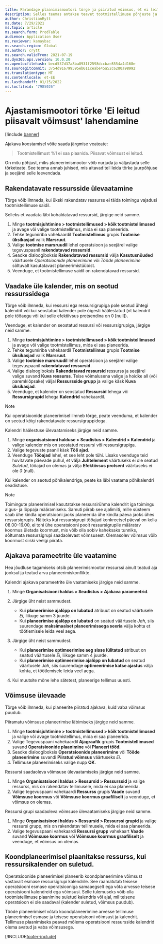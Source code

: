 ```yaml
---
title: Parandage plaanimismootori tõrge ja piiratud võimsus, et ei leitud piisavalt võimsust
description: Selles teemas antakse teavet tootmistellimuse põhjuste ja käskude %1 kohta, mida ei saa planeerida. Ajastamismootori tõrge ei leitud' pole piisav.
author: ChristianRytt
ms.date: 7/29/2021
ms.topic: article
ms.search.form: ProdTable
audience: Application User
ms.reviewer: kamaybac
ms.search.region: Global
ms.author: crytt
ms.search.validFrom: 2021-07-19
ms.dyn365.ops.version: 10.0.20
ms.openlocfilehash: becd537d37a8ba8931f2598dccbae8554a4d168e
ms.sourcegitcommit: 3754d916799595eb611ceabe45a52c6280a98992
ms.translationtype: MT
ms.contentlocale: et-EE
ms.lasthandoff: 01/15/2022
ms.locfileid: "7985026"
---
```

# <a name="fix-the-not-enough-capacity-could-be-found-scheduling-engine-error"></a>Ajastamismootori tõrke 'Ei leitud piisavalt võimsust' lahendamine

[!include [banner](../includes/banner.md)]

Ajakava koostamisel võite saada järgmise veateate:

> Tootmistellimust %1 ei saa plaanida. Piisavat võimsust ei leitud.

On mitu põhjust, miks planeerimismootor võib nurjuda ja väljastada selle tõrketeate. See teema annab juhised, mis aitavad teil leida tõrke juurpõhjuse ja seejärel selle leevendada.

## <a name="review-the-applicable-resources"></a>Rakendatavate ressursside ülevaatamine

Tõrge võib ilmneda, kui ükski rakendatav ressurss ei täida toimingu vajadusi tootmistellimuse saidil.

Selleks et vaadata läbi kohaldatavad ressursid, järgige neid samme.

1. Minge **tootmisjuhtimine \> tootmistellimused \> kõik tootmistellimused** ja avage või valige tootmistellimus, mida ei saa planeerida.
1. Tehke tegumiriba vahekaardil **Tootmistellimus** grupis **Tootmise üksikasjad** valik **Marsruut**.
1. Valige **tootmise marsruudil** lehel operatsioon ja seejärel valige tegevuspaanil **rakendatavad ressursid**.
1. Seadke dialoogiboksis **Rakendatavad ressursid** välja **Kasutusnõuded** väärtusele *Operatsioonide planeerimine* või *Tööde planeerimine* sõltuvalt kasutatavast planeerimistüübist.
1. Veenduge, et tootmistellimuse saidil on rakendatavad ressursid.

## <a name="review-the-calendars-that-are-associated-with-resources"></a>Vaadake üle kalender, mis on seotud ressurssidega

Tõrge võib ilmneda, kui ressursi ega ressursigrupiga pole seotud ühtegi kalendrit või kui seostatud kalender pole õigesti häälestatud (nt kalendril pole tööaegu või kui selle efektiivsus protsendina on 0 \[null\]).

Veenduge, et kalender on seostatud ressursi või ressursigrupiga, järgige neid samme.

1. Minge **tootmisjuhtimine \> tootmistellimused \> kõik tootmistellimused** ja avage või valige tootmistellimus, mida ei saa planeerida.
1. Tehke tegumiriba vahekaardil **Tootmistellimus** grupis **Tootmise üksikasjad** valik **Marsruut**.
1. Valige **tootmise marsruudil** lehel operatsioon ja seejärel valige tegevuspaanil **rakendatavad ressursid**.
1. Valige dialoogiboksis **Rakendatavad ressursid** ressurss ja seejärel valige suvand **Kuva ressurss**. Teise võimalusena valige ja hoidke all (või paremklõpsake) väljal **Ressursside grupp** ja valige käsk **Kuva üksikasjad**.
1. Veenduge, et kalender on seostatud **Ressursid** lehega või **Ressursigrupid** lehega **Kalendrid** vahekaardil.

> [!NOTE]
> Kui operatsioonide planeerimisel ilmneb tõrge, peate veenduma, et kalender on seotud kõigi rakendatavate ressursigruppidega.

Kalendri häälestuse ülevaatamiseks järgige neid samme.

1. Minge **organisatsiooni halduse \> Seadistus \> Kalendrid \> Kalendrid** ja valige kalender mis on seostatud ressursi või ressursigrupiga.
1. Valige tegevuste paanil käsk **Töö ajad**.
1. Veenduge **Tööajad** lehel, et see leht pole tühi. Lisaks veenduge teid huvitavate päevade puhul, et välja **Juhtelement** väärtuseks ei ole seatud *Suletud*, tööajad on olemas ja välja **Efektiivsus protsent** väärtuseks ei ole *0* (null).

Kui kalender on seotud põhikalendriga, peate ka läbi vaatama põhikalendri seadistuse.

> [!NOTE]
> Toimingute planeerimisel kasutatakse ressursirühma kalendrit iga toimingu algus- ja lõppaja määramiseks. Samuti piirab see ajalimiiti, mille süsteem saab ühe kindla operatsiooni jaoks planeerida ühe kindla päeva jaoks ühes ressursigrupis. Näiteks kui ressursigrupi tööajad konkreetsel päeval on kella 08.00–16.00, ei tohi ühe operatsiooni poolt ressursigrupile määratav koormus ületada koormust, mis võib olla sobiv kaheksaks tunniks, sõltumata ressursigrupi saadaolevast võimsusest. Olemasolev võimsus võib koormust siiski veelgi piirata.

## <a name="review-the-scheduling-parameters"></a>Ajakava parameetrite üle vaatamine

Hea jõudluse tagamiseks otsib planeerimismootor ressurssi ainult teatud aja jooksul ja teatud arvu planeerimiskonflikte.

Kalendri ajakava parameetrite üle vaatamiseks järgige neid samme.

1. Minge **Organisatsiooni haldus \> Seadistus \> Ajakava parameetrid**.
1. Järgige üht neist sammudest.

    - Kui **planeerimise ajalõpp on lubatud** atribuut on seatud väärtusele *Ei*, liikuge samm 3 juurde.
    - Kui **planeerimise ajalõpp on lubatud** on seatud väärtusele *Jah*, siis suurendage **maksimaalset planeerimisaega seeria** välja kohta et töötlemisele leida veel aega.

1. Järgige üht neist sammudest.

    - Kui **planeerimise optimeerimise aeg sisse lülitatud** atribuut on seatud väärtusele *Ei*, liikuge samm 4 juurde.
    - Kui **planeerimise optimeerimise ajalõpp on lubatud** on seatud väärtusele *Jah*, siis suurendage **optimeerimise katse ajastus** välja kohta, et töötlemisele leida veel aega.

1. Kui muutsite mõne lehe sätetest, planeerige tellimus uuesti.

## <a name="review-capacity"></a>Võimsuse ülevaade

Tõrge võib ilmneda, kui planeerite piiratud ajakava, kuid vaba võimsus puudub.

Piiramatu võimsuse planeerimise läbimiseks järgige neid samme.

1. Minge **tootmisjuhtimine \> tootmistellimused \> kõik tootmistellimused** ja valige või avage tootmistellimus, mida ei saa planeerida.
1. Valige Tegevuspaani vahekaardil **Ajagraafik** grupis **Tootmistellimused** suvand **Operatsioonide plaanimine** või **Planeeri tööd**.
1. Seadke dialoogiboksis **Operatsioonide planeerimine** või **Tööde planeerimine** suvandi **Piiratud võimsus** väärtuseks *Ei*.
1. Tellimuse planeerimiseks valige nupp **OK**.

Ressursi saadaoleva võimsuse ülevaatamiseks järgige neid samme.

1. Minge **Organisatsiooni haldus \> Ressursid \> Ressurssid** ja valige ressurss, mis on rakendatav tellimusele, mida ei saa planeerida.
1. Valige tegevuspaani vahekaardi **Ressurss** grupis **Vaade** suvand **Võimsuse koormus** või **Võimsuse koormus graafiliselt**  ja veenduge, et võimsus on olemas.

Ressursi grupi saadaoleva võimsuse ülevaatamiseks järgige neid samme.

1. Minge **Organisatsiooni haldus \> Ressursid \> Ressurssi grupid** ja valige ressursi grupp, mis on rakendatav tellimusele, mida ei saa planeerida.
1. Valige tegevuspaani vahekaardi **Ressursi grupp** vahekaart **Vaade** suvand **Võimsuse koormus** või **Võimsuse koormus graafiliselt** ja veenduge, et võimsus on olemas.

## <a name="master-planning-books-a-resource-when-the-resource-calendar-is-closed"></a>Koondplaneerimisel plaanitakse ressurss, kui ressursikalender on suletud.

Operatsioonide planeerimisel planeerib koondplaneerimine võimsust vastavalt esmase ressursigrupi kalendrile. See raamatutab teisese operatsiooni esmase operatsiooniga samaaegselt ega võta arvesse teisese operatsiooni kalendreid ega võimsusi. Selle tulemuseks võib olla tootmistellimuse plaanimine suletud kalendris või ajal, mil teisene operatsioon ei ole saadaval (kalender suletud, võimsus puudub).

Tööde planeerimisel võtab koondplaneerimine arvesse tellimuse planeerimisel esmase ja teisese operatsiooni võimsust ja kalendrit. Tellimuse plaanimiseks peavad mõlema operatsiooni ressursside kalendrid olema avatud ja vaba võimsusega.

[!INCLUDE[footer-include](../../includes/footer-banner.md)]
